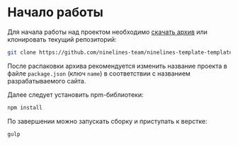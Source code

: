 # Начало работы

Для начала работы над проектом необходимо [скачать архив](https://github.com/ninelines-team/ninelines-template/archive/master.zip) или клонировать текущий репозиторий:

```bash
git clone https://github.com/ninelines-team/ninelines-template-template.git
```

После распаковки архива рекомендуется изменить название проекта в файле `package.json` (ключ `name`) в соответствии с названием разрабатываемого сайта.

Далее следует установить npm-библиотеки:

```bash
npm install
```

По завершении можно запускать сборку и приступать к верстке:

```bash
gulp
```
